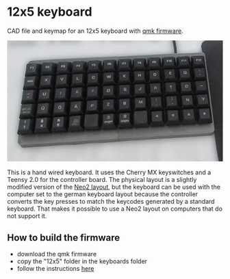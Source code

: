 # 12x5 keyboard

CAD file and keymap for an 12x5 keyboard with [qmk firmware](https://qmk.fm/).

![photo](photo.jpg)

This is a hand wired keyboard. It uses the Cherry MX keyswitches and a Teensy 2.0 for the controller board.
The physical layout is a slightly modified version of the [Neo2 layout](https://neo-layout.org/), but the
keyboard can be used with the computer set to the german keyboard layout because the controller converts
the key presses to match the keycodes generated by a standard keyboard.
That makes it possible to use a Neo2 layout on computers that do not support it.

## How to build the firmware
* download the qmk firmware
* copy the "12x5" folder in the keyboards folder
* follow the instructions [here](https://docs.qmk.fm/#/newbs_building_firmware?id=build-your-firmware)
